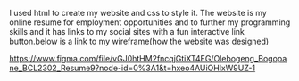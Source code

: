 I used html to create my website and css to style it.
The website is my online resume for employment opportunities and to further my programming skills and it has links to my social sites with a fun interactive link button.below is a link to my wireframe(how the website was designed)

https://www.figma.com/file/vGJ0htHM2fncqjGtiXT4FG/Olebogeng_Bogopane_BCL2302_Resume9?node-id=0%3A1&t=hxeo4AUiOHlxW9UZ-1
